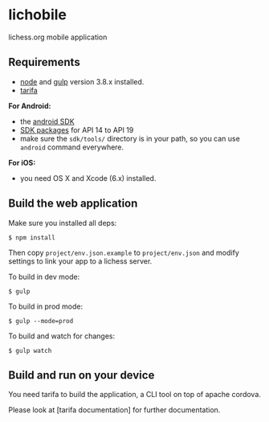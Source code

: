 lichobile
=========

lichess.org mobile application

## Requirements

* [node](http://nodejs.org) and [gulp](http://gulpjs.com/) version 3.8.x installed.
* [tarifa](http://tarifa.tools)

**For Android:**

* the [android SDK](http://developer.android.com/sdk/index.html)
* [SDK packages](http://developer.android.com/sdk/installing/adding-packages.html)
for API 14 to API 19
* make sure the `sdk/tools/` directory is in your path, so you can use `android`
  command everywhere.

**For iOS:**

* you need OS X and Xcode (6.x) installed.

## Build the web application

Make sure you installed all deps:

    $ npm install

Then copy `project/env.json.example` to `project/env.json` and modify settings
to link your app to a lichess server.

To build in dev mode:

    $ gulp

To build in prod mode:

    $ gulp --mode=prod

To build and watch for changes:

    $ gulp watch


## Build and run on your device

You need tarifa to build the application, a CLI tool on top of apache cordova.

Please look at [tarifa documentation] for further documentation.
